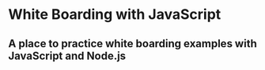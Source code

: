 # White Boarding with JavaScript

## A place to practice white boarding examples with JavaScript and Node.js
